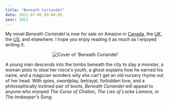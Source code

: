 ```yaml
---
title: "Beneath Coriandel"
date: 2021-07-05 03:04:05
year: 2021
---
```


My novel *Beneath Coriandel* is now for sale on Amazon in
[Canada](https://www.amazon.ca/dp/B098MMRLJB/),
the [UK](https://www.amazon.co.uk/dp/B098MMRLJB/),
the [US](https://www.amazon.com/dp/B098MMRLJB/),
and elsewhere.
I hope you enjoy reading it as much as I enjoyed writing it.

<div align="center">
  <img src="{{'/files/2021/beneath-coriandel-cover.jpg' | relative_url}}" alt="Cover of 'Beneath Coriandel'" />
</div>

A young man descends into the tombs beneath the city to slay a monster,
a woman plots to steal her niece's youth,
a ghost explains how he earned his name,
and a magician wonders why she can't get an old nursery rhyme out of her head.
With spies, swordplay, betrayal, forbidden love, and a philosophically inclined pair of boots,
*Beneath Coriandel* will appeal to anyone who enjoyed *The Curse of Chalion*,
*The Lies of Locke Lamora*,
or *The Innkeeper's Song*.
